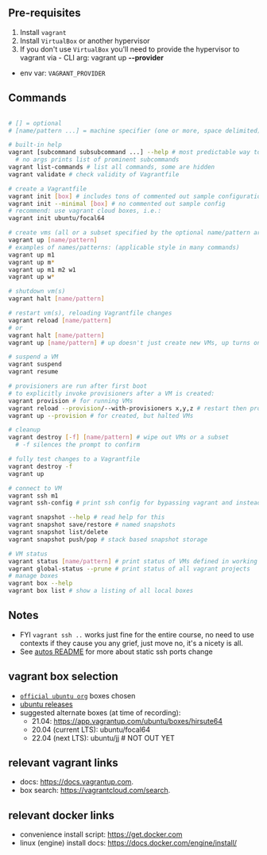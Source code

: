 ## Pre-requisites

1. Install `vagrant`
2. Install `VirtualBox` or another hypervisor
3. If you don't use `VirtualBox` you'll need to provide the hypervisor to vagrant via - CLI arg: vagrant up **--provider <hypervisor>** 
- env var: `VAGRANT_PROVIDER`

## Commands

```bash

# [] = optional
# [name/pattern ...] = machine specifier (one or more, space delimited)

# built-in help
vagrant [subcommand subsubcommand ...] --help # most predictable way to get help
  # no args prints list of prominent subcommands
vagrant list-commands # list all commands, some are hidden
vagrant validate # check validity of Vagrantfile

# create a Vagrantfile
vagrant init [box] # includes tons of commented out sample configuration
vagrant init --minimal [box] # no commented out sample config
# recommend: use vagrant cloud boxes, i.e.:
vagrant init ubuntu/focal64

# create vms (all or a subset specified by the optional name/pattern argument)
vagrant up [name/pattern]
# examples of names/patterns: (applicable style in many commands)
vagrant up m1
vagrant up m*
vagrant up m1 m2 w1 
vagrant up w*

# shutdown vm(s)
vagrant halt [name/pattern]

# restart vm(s), reloading Vagrantfile changes
vagrant reload [name/pattern]
# or
vagrant halt [name/pattern]
vagrant up [name/pattern] # up doesn't just create new VMs, up turns on halted VMs too

# suspend a VM
vagrant suspend
vagrant resume

# provisioners are run after first boot
# to explicitly invoke provisioners after a VM is created:
vagrant provision # for running VMs
vagrant reload --provision/--with-provisioners x,y,z # restart then provision
vagrant up --provision # for created, but halted VMs

# cleanup
vagrant destroy [-f] [name/pattern] # wipe out VMs or a subset
  # -f silences the prompt to confirm

# fully test changes to a Vagrantfile
vagrant destroy -f
vagrant up

# connect to VM
vagrant ssh m1
vagrant ssh-config # print ssh config for bypassing vagrant and instead using host's ssh command

vagrant snapshot --help # read help for this
vagrant snapshot save/restore # named snapshots 
vagrant snapshot list/delete
vagrant snapshot push/pop # stack based snapshot storage

# VM status
vagrant status [name/pattern] # print status of VMs defined in working directory's Vagrantfile
vagrant global-status --prune # print status of all vagrant projects 
# manage boxes
vagrant box --help
vagrant box list # show a listing of all local boxes

```

## Notes

- FYI `vagrant ssh ..` works just fine for the entire course, no need to use contexts if they cause you any grief, just move no, it's a nicety is all.
- See [autos README](../autos/README.md) for more about static ssh ports change

## vagrant box selection 

- [`official ubuntu org`](https://app.vagrantup.com/ubuntu/) boxes chosen
- [ubuntu releases](https://wiki.ubuntu.com/Releases) 
- suggested alternate boxes (at time of recording):
  - 21.04: https://app.vagrantup.com/ubuntu/boxes/hirsute64
  - 20.04 (current LTS): ubuntu/focal64
  - 22.04 (next LTS): ubuntu/jj # NOT OUT YET

## relevant vagrant links

- docs: https://docs.vagrantup.com.
- box search: https://vagrantcloud.com/search.

## relevant docker links

- convenience install script: https://get.docker.com
- linux (engine) install docs: https://docs.docker.com/engine/install/
